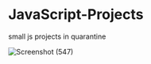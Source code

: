 # JavaScript-Projects
small js projects in quarantine 


![Screenshot (547)](https://user-images.githubusercontent.com/54954325/92353719-90cdfe80-f0fe-11ea-8ecc-930ae3cae952.png)
